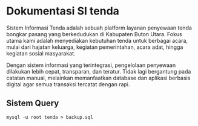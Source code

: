 # Dokumentasi SI tenda

Sistem Informasi Tenda adalah sebuah platform layanan penyewaan tenda bongkar pasang yang berkedudukan di Kabupaten Buton Utara. Fokus utama kami adalah menyediakan kebutuhan tenda untuk berbagai acara, mulai dari hajatan keluarga, kegiatan pemerintahan, acara adat, hingga kegiatan sosial masyarakat.

Dengan sistem informasi yang terintegrasi, pengelolaan penyewaan dilakukan lebih cepat, transparan, dan teratur. Tidak lagi bergantung pada catatan manual, melainkan memanfaatkan database dan aplikasi berbasis digital agar semua transaksi tercatat dengan rapi.

## Sistem Query 

```---Export
mysql -u root tenda > backup.sql

```

